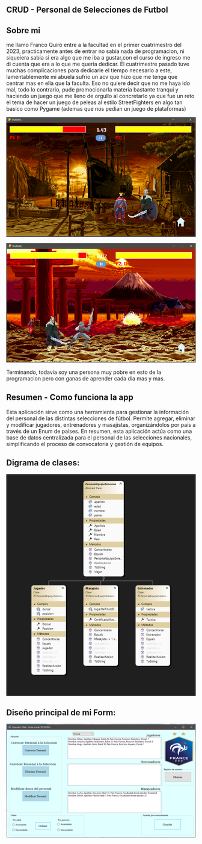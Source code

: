 ## CRUD - Personal de Selecciones de Futbol

## Sobre mi
me llamo Franco Quiró entre a la facultad en el primer cuatrimestro del 2023, practicamente antes de entrar no sabia nada de programacion, ni siqueiera sabia si era algo que me iba a gustar,con el curso de ingreso me di cuenta que era a lo que me queria dedicar. El cuatrimestre pasado tuve muchas complicaciones para dedicarle el tiempo necesario a este, lamentablemente mi abuela sufrio un acv que hizo que me tenga que centrar mas en ella que la faculta. Eso no quiere decir que no me haya ido mal, todo lo contrario, pude promocionarla materia bastante tranqui y haciendo un juego que me lleno de orgullo al concretarlo ya que fue un reto el tema de hacer un juego de peleas al estilo StreetFighters en algo tan basico como Pygame (ademas que nos pedian un juego de plataformas)

![Alt text](<Captura de pantalla 2023-10-16 211600.png>)

![Alt text](<Captura de pantalla 2023-10-16 211414.png>)

Terminando, todavia soy una persona muy pobre en esto de la programacion pero con ganas de aprender cada dia mas y mas.

## Resumen - Como funciona la app
Esta aplicación sirve como una herramienta para gestionar la información del personal de las distintas selecciones de fútbol. Permite agregar, eliminar y modificar jugadores, entrenadores y masajistas, organizándolos por país a través de un Enum de países. En resumen, esta aplicación actúa como una base de datos centralizada para el personal de las selecciones nacionales, simplificando el proceso de convocatoria y gestión de equipos.

## Digrama de clases:

![Alt text](<Captura de pantalla 2023-11-06 201420.png>)

## Diseño principal de mi Form:

![Alt text](<Captura de pantalla 2023-10-16 222841.png>)
